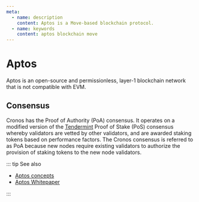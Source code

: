 ```yaml
---
meta:
  - name: description
    content: Aptos is a Move-based blockchain protocol.
  - name: keywords
    content: aptos blockchain move
---
```


# Aptos

Aptos is an open-source and permissionless, layer-1 blockchain network that is not compatible with EVM.

## Consensus

Cronos has the Proof of Authority (PoA) consensus. It operates on a modified version of the [Tendermint](https://tendermint.com/) Proof of Stake (PoS) consensus whereby validators are vetted by other validators, and are awarded staking tokens based on performance factors. The Cronos consensus is referred to as PoA because new nodes require existing validators to authorize the provision of staking tokens to the new node validators.

::: tip See also

* [Aptos concepts](https://aptos.dev/concepts/aptos-concepts)
* [Aptos Whitepaper](https://aptos.dev/aptos-white-paper/aptos-white-paper-index/)

:::
